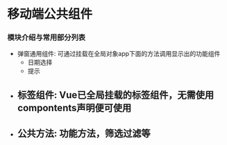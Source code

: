 # 移动端公共组件
### 模块介绍与常用部分列表
 - 弹窗通用组件: 可通过挂载在全局对象app下面的方法调用显示出的功能组件
    - 日期选择 
    - 提示
 - 标签组件: Vue已全局挂载的标签组件，无需使用compontents声明便可使用
    - 
 - 公共方法: 功能方法，筛选过滤等
    - 